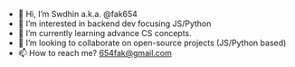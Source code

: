 - 👋 Hi, I’m Swdhin a.k.a. @fak654
- 👀 I’m interested in backend dev focusing JS/Python
- 🌱 I’m currently learning advance CS concepts.
- 💞️ I’m looking to collaborate on open-source projects (JS/Python based) 
- 📫 How to reach me? 654fak@gmail.com

<!---
fak654/fak654 is a ✨ special ✨ repository because its `README.md` (this file) appears on your GitHub profile.
You can click the Preview link to take a look at your changes.
--->
